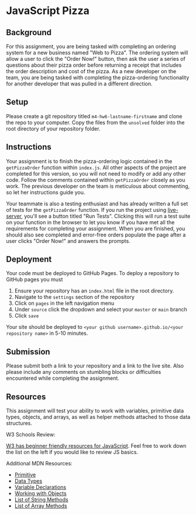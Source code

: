 # JavaScript Pizza

## Background

For this assignment, you are being tasked with completing an ordering system for a new business named "Web to Pizza". The ordering system will allow a user to click the "Order Now!" button, then ask the user a series of questions about their pizza order before returning a receipt that includes the order description and cost of the pizza. As a new developer on the team, you are being tasked with completing the pizza-ordering functionality for another developer that was pulled in a different direction.

## Setup

Please create a git repository titled `m4-hw6-lastname-firstname` and clone the repo to your computer. Copy the files from the `unsolved` folder into the root directory of your repository folder.

## Instructions

Your assignment is to finish the pizza-ordering logic contained in the `getPizzaOrder` function within `index.js`. All other aspects of the project are completed for this version, so you will not need to modify or add any other code. Follow the comments contained within `getPizzaOrder` closely as you work. The previous developer on the team is meticulous about commenting, so let her instructions guide you.

Your teammate is also a testing enthusiast and has already written a full set of tests for the `getPizzaOrder` function. If you run the project using [live-server](https://marketplace.visualstudio.com/items?itemName=ritwickdey.LiveServer), you'll see a button titled "Run Tests". Clicking this will run a test suite on your function in the browser to let you know if you have met all the requirements for completing your assignment. When you are finished, you should also see completed and error-free orders populate the page after a user clicks "Order Now!" and answers the prompts.

## Deployment

Your code must be deployed to GitHub Pages. To deploy a repository to GitHub pages you must

1. Ensure your repository has an `index.html` file in the root directory.
1. Navigate to the `settings` section of the repository
1. Click on `pages` in the left navigation menu
1. Under `source` click the dropdown and select your `master` or `main` branch
1. Click `save`

Your site should be deployed to `<your github username>.github.io/<your repository name>` in 5-10 minutes.

## Submission

Please submit both a link to your repository and a link to the live site. Also please include any comments on stumbling blocks or difficulties encountered while completing the assignment.

## Resources

This assignment will test your ability to work with variables, primitive data types, objects, and arrays, as well as helper methods attached to those data structures.

W3 Schools Review:

[W3 has beginner friendly resources for JavaScript](https://www.w3schools.com/js/js_variables.asp). Feel free to work down the list on the left if you would like to review JS basics.

Additional MDN Resources:

- [Primitive](https://developer.mozilla.org/en-US/docs/Glossary/Primitive)
- [Data Types](https://developer.mozilla.org/en-US/docs/Web/JavaScript/Data_structures)
- [Variable Declarations](https://developer.mozilla.org/en-US/docs/Web/JavaScript/Guide/Grammar_and_types#declarations)
- [Working with Objects](https://developer.mozilla.org/en-US/docs/Web/JavaScript/Guide/Working_with_Objects)
- [List of String Methods](https://developer.mozilla.org/en-US/docs/Web/JavaScript/Reference/Global_Objects/String)
- [List of Array Methods](https://developer.mozilla.org/en-US/docs/Web/JavaScript/Reference/Global_Objects/Array)